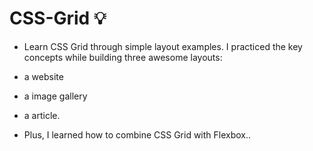 # CSS-Grid :bulb: 

- Learn CSS Grid through simple layout examples. I practiced the key concepts while building three awesome layouts:
  
- a website
- a image gallery
- a article.

- Plus, I  learned how to combine CSS Grid with Flexbox..
